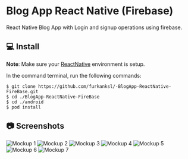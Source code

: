 # Blog App React Native (Firebase)

React Native Blog App with Login and signup operations using firebase.

## 💻 Install
**Note**: Make sure your [ReactNative](https://reactnative.dev) environment is setup.


In the command terminal, run the following commands:

    $ git clone https://github.com/furkanksl/-BlogApp-ReactNative-FireBase.git
    $ cd ./BlogApp-ReactNative-FireBase
    $ cd ./android
    $ pod install

## 📷 Screenshots
![Mockup 1](https://github.com/furkanksl/-BlogApp-ReactNative-FireBase/raw/master/mockups/1.png)
![Mockup 2](https://github.com/furkanksl/-BlogApp-ReactNative-FireBase/raw/master/mockups/2.png)
![Mockup 3](https://github.com/furkanksl/-BlogApp-ReactNative-FireBase/raw/master/mockups/3.png)
![Mockup 4](https://github.com/furkanksl/-BlogApp-ReactNative-FireBase/raw/master/mockups/3.png)
![Mockup 5](https://github.com/furkanksl/-BlogApp-ReactNative-FireBase/raw/master/mockups/5.png)
![Mockup 6](https://github.com/furkanksl/-BlogApp-ReactNative-FireBase/raw/master/mockups/6.png)
![Mockup 7](https://github.com/furkanksl/-BlogApp-ReactNative-FireBase/raw/master/mockups/7.png)
